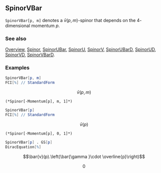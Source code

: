 ## SpinorVBar

`SpinorVBar[p, m]` denotes a $\bar{v}(p,m)$-spinor that depends on the $4$-dimensional momentum $p$.

### See also

[Overview](Extra/FeynCalc.md), [Spinor](Spinor.md), [SpinorUBar](SpinorUBar.md), [SpinorU](SpinorU.md), [SpinorV](SpinorV.md), [SpinorUBarD](SpinorUBarD.md), [SpinorUD](SpinorUD.md), [SpinorVD](SpinorVD.md), [SpinorVBarD](SpinorVBarD.md).

### Examples

```mathematica
SpinorVBar[p, m]
FCI[%] // StandardForm
```

$$\bar{v}(p,m)$$

```
(*Spinor[-Momentum[p], m, 1]*)
```

```mathematica
SpinorVBar[p]
FCI[%] // StandardForm
```

$$\bar{v}(p)$$

```
(*Spinor[-Momentum[p], 0, 1]*)
```

```mathematica
SpinorVBar[p] . GS[p]
DiracEquation[%]
```

$$\bar{v}(p).\left(\bar{\gamma }\cdot \overline{p}\right)$$

$$0$$
